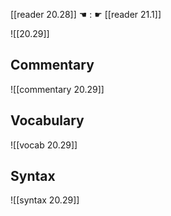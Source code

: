 [[reader 20.28]] ☚ : ☛ [[reader 21.1]]

![[20.29]]

## Commentary

![[commentary 20.29]]

## Vocabulary

![[vocab 20.29]]

## Syntax

![[syntax 20.29]]

